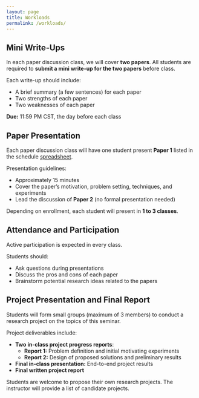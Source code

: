 ```yaml
---
layout: page
title: Workloads 
permalink: /workloads/
---
```

## Mini Write-Ups

In each paper discussion class, we will cover **two papers**. All students are required to **submit a mini write-up for the two papers** before class. 

Each write-up should include:
- A brief summary (a few sentences) for each paper
- Two strengths of each paper
- Two weaknesses of each paper

**Due:** 11:59 PM CST, the day before each class

## Paper Presentation

Each paper discussion class will have one student present **Paper 1** listed in the schedule [spreadsheet](https://docs.google.com/spreadsheets/d/1GklDVTCe9WZI8UkwKx166tXlksK2JlaoV9ptMMmxRyo/edit?usp=sharing).

Presentation guidelines:
- Approximately 15 minutes
- Cover the paper’s motivation, problem setting, techniques, and experiments
- Lead the discussion of **Paper 2** (no formal presentation needed)

Depending on enrollment, each student will present in **1 to 3 classes**.

## Attendance and Participation

Active participation is expected in every class.

Students should:
- Ask questions during presentations
- Discuss the pros and cons of each paper
- Brainstorm potential research ideas related to the papers

## Project Presentation and Final Report

Students will form small groups (maximum of 3 members) to conduct a research project on the topics of this seminar.

Project deliverables include:
- **Two in-class project progress reports**:
  - **Report 1:** Problem definition and initial motivating experiments
  - **Report 2:** Design of proposed solutions and preliminary results
- **Final in-class presentation:** End-to-end project results
- **Final written project report**

Students are welcome to propose their own research projects. The instructor will provide a list of candidate projects.
